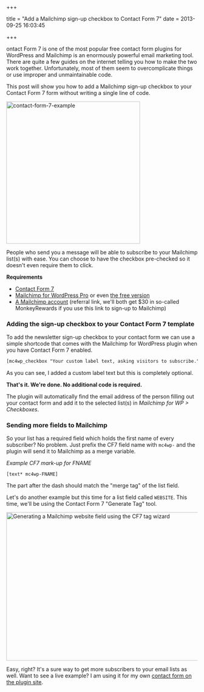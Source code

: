 +++

title = "Add a Mailchimp sign-up checkbox to Contact Form 7"
date = 2013-09-25 16:03:45

+++

ontact Form 7 is one of the most popular free contact form plugins for WordPress and Mailchimp is an enormously powerful email marketing tool. There are quite a few guides on the internet telling you how to make the two work together. Unfortunately, most of them seem to overcomplicate things or use improper and unmaintainable code.

This post will show you how to add a Mailchimp sign-up checkbox to your Contact Form 7 form without writing a single line of code.

<img class="alignright size-full wp-image-2191" alt="contact-form-7-example" src="https://res.cloudinary.com/dannyvankooten/image/upload/v1408704561/contact-form-7-example_rtkgiq.png" width="352" height="374" />

People who send you a message will be able to subscribe to your Mailchimp list(s) with ease. You can choose to have the checkbox pre-checked so it doesn't even require them to click.

**Requirements**
- [Contact Form 7](https://wordpress.org/plugins/contact-form-7/)
- [Mailchimp for WordPress Pro](https://www.mc4wp.com/) or even [the free version](https://wordpress.org/plugins/mailchimp-for-wp/)
- [A Mailchimp account](https://eepurl.com/FLbC9) (referral link, we'll both get $30 in so-called MonkeyRewards if you use this link to sign-up to Mailchimp)

### Adding the sign-up checkbox to your Contact Form 7 template
To add the newsletter sign-up checkbox to your contact form we can use a simple shortcode that comes with the Mailchimp for WordPress plugin when you have Contact Form 7 enabled.

```html
[mc4wp_checkbox "Your custom label text, asking visitors to subscribe."]
```

As you can see, I added a custom label text but this is completely optional.

<strong>That's it. We're done. No additional code is required. </strong>

The plugin will automatically find the email address of the person filling out your contact form and add it to the selected list(s) in *Mailchimp for WP > Checkboxes*.

### Sending more fields to Mailchimp
So your list has a required field which holds the first name of every subscriber? No problem. Just prefix the CF7 field name with `mc4wp-` and the plugin will send it to Mailchimp as a merge variable.

<em>Example CF7 mark-up for FNAME</em>
```
[text* mc4wp-FNAME]
```
The part after the dash should match the "merge tag" of the list field.

Let's do another example but this time for a list field called `WEBSITE`. This time, we'll be using the Contact Form 7 "Generate Tag" tool.

<img class="aligncenter size-full wp-image-2189" alt="Generating a Mailchimp website field using the CF7 tag wizard" src="https://res.cloudinary.com/dannyvankooten/image/upload/v1408704562/contact-form-7-generate-tag_ugaglb.png" width="615" height="390" />

Easy, right? It's a sure way to get more subscribers to your email lists as well. Want to see a live example? I am using it for my own <a href="https://www.mc4wp.com/contact/">contact form on the plugin site</a>.
